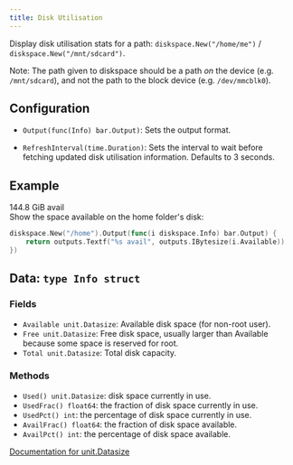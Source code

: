 ```yaml
---
title: Disk Utilisation
---
```


Display disk utilisation stats for a path: `diskspace.New("/home/me")` / `diskspace.New("/mnt/sdcard")`.

Note: The path given to diskspace should be a path *on* the device (e.g. `/mnt/sdcard`), and not the
path to the block device (e.g. `/dev/mmcblk0`).

## Configuration

* `Output(func(Info) bar.Output)`: Sets the output format.

* `RefreshInterval(time.Duration)`: Sets the interval to wait before fetching updated disk
  utilisation information. Defaults to 3 seconds.

## Example

<div class="module-example-out">144.8 GiB avail</div>
Show the space available on the home folder's disk:

```go
diskspace.New("/home").Output(func(i diskspace.Info) bar.Output) {
	return outputs.Textf("%s avail", outputs.IBytesize(i.Available))
})
```

## Data: `type Info struct`

### Fields

* `Available unit.Datasize`: Available disk space (for non-root user).
* `Free unit.Datasize`: Free disk space, usually larger than Available because some space is reserved for root.
* `Total unit.Datasize`: Total disk capacity.

### Methods

* `Used() unit.Datasize`: disk space currently in use.
* `UsedFrac() float64`: the fraction of disk space currently in use.
* `UsedPct() int`: the percentage of disk space currently in use.
* `AvailFrac() float64`: the fraction of disk space available.
* `AvailPct() int`: the percentage of disk space available.

[Documentation for unit.Datasize](https://godoc.org/github.com/martinlindhe/unit#Datasize)

